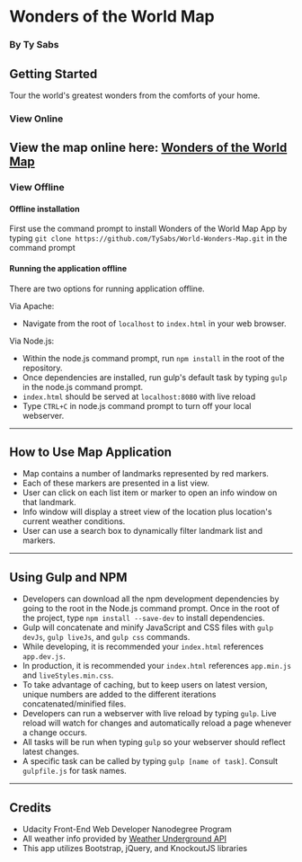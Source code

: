 # Wonders of the World Map
### By Ty Sabs

## Getting Started
Tour the world's greatest wonders from the comforts of your home.

### View Online
View the map online here: [Wonders of the World Map](https://tysabs.github.io/World-Wonders-Map/)
---

### View Offline
#### Offline installation
First use the command prompt to install Wonders of the World Map App by typing ``git clone https://github.com/TySabs/World-Wonders-Map.git`` in the command prompt

#### Running the application offline
There are two options for running application offline.

Via Apache:
* Navigate from the root of ```localhost``` to ```index.html``` in your web browser.

Via Node.js:
* Within the node.js command prompt, run ```npm install``` in the root of the repository.
* Once dependencies are installed, run gulp's default task by typing ```gulp``` in the node.js command prompt.
* ```index.html``` should be served at ```localhost:8080``` with live reload
* Type ```CTRL+C``` in node.js command prompt to turn off your local webserver.

---

## How to Use Map Application
* Map contains a number of landmarks represented by red markers.
* Each of these markers are presented in a list view.
* User can click on each list item or marker to open an info window on that landmark.
* Info window will display a street view of the location plus location's current weather conditions.
* User can use a search box to dynamically filter landmark list and markers.

---

## Using Gulp and NPM
* Developers can download all the npm development dependencies by going to the root in the Node.js command prompt. Once in the root of the project, type ```npm install --save-dev``` to install dependencies.
* Gulp will concatenate and minify JavaScript and CSS files with ```gulp devJs```, ```gulp liveJs```, and ```gulp css``` commands.
* While developing, it is recommended your ```index.html``` references ```app.dev.js```.
* In production, it is recommended your ```index.html``` references ```app.min.js``` and ```liveStyles.min.css```.
* To take advantage of caching, but to keep users on latest version, unique numbers are added to the different iterations concatenated/minified files.
* Developers can run a webserver with live reload by typing ```gulp```. Live reload will watch for changes and automatically reload a page whenever a change occurs.
* All tasks will be run when typing ```gulp``` so your webserver should reflect latest changes.
* A specific task can be called by typing ```gulp [name of task]```. Consult ```gulpfile.js``` for task names.

---

## Credits
* Udacity Front-End Web Developer Nanodegree Program
* All weather info provided by [Weather Underground API](https://www.wunderground.com/weather/api/d/docs)
* This app utilizes Bootstrap, jQuery, and KnockoutJS libraries
